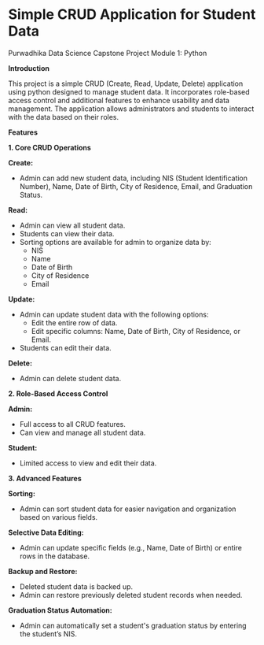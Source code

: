 # Simple CRUD Application for Student Data
Purwadhika Data Science Capstone Project Module 1: Python

**Introduction**

This project is a simple CRUD (Create, Read, Update, Delete) application using python designed to manage student data. It incorporates role-based access control and additional features to enhance usability and data management. The application allows administrators and students to interact with the data based on their roles.

**Features**

**1. Core CRUD Operations**

**Create:**
- Admin can add new student data, including NIS (Student Identification Number), Name, Date of Birth, City of Residence, Email, and Graduation Status.

**Read:**
- Admin can view all student data.
- Students can view their data.
- Sorting options are available for admin to organize data by:
    - NIS
    - Name
    - Date of Birth
    - City of Residence
    - Email

**Update:**
- Admin can update student data with the following options:
  - Edit the entire row of data.
  - Edit specific columns: Name, Date of Birth, City of Residence, or Email.
- Students can edit their data.

**Delete:**
- Admin can delete student data.

**2. Role-Based Access Control**

**Admin:**
- Full access to all CRUD features.
- Can view and manage all student data.

**Student:**
- Limited access to view and edit their data.

**3. Advanced Features**

**Sorting:**
- Admin can sort student data for easier navigation and organization based on various fields.

**Selective Data Editing:**
- Admin can update specific fields (e.g., Name, Date of Birth) or entire rows in the database.

**Backup and Restore:**
- Deleted student data is backed up.
- Admin can restore previously deleted student records when needed.

**Graduation Status Automation:**
- Admin can automatically set a student's graduation status by entering the student’s NIS.
